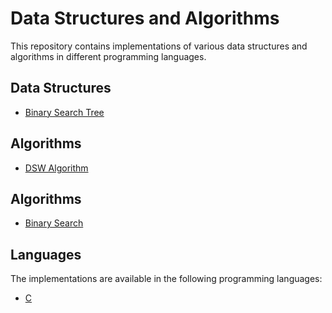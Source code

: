 # Data Structures and Algorithms

This repository contains implementations of various data structures and algorithms in different programming languages.

## Data Structures
- [Binary Search Tree](data-structures/binary-search-tree/)

## Algorithms
- [DSW Algorithm](algorithms/dsw/)

## Algorithms
- [Binary Search](binary-search-tree)

## Languages

The implementations are available in the following programming languages:

- [C](c)
